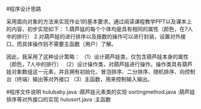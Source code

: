 
#程序设计思路

采用面向对象的方法来实现作业1的基本要求。通过阅读课程教学PPT以及课本上的内容，初步实现如下：
1.葫芦娃的每个个体均是具有相同的属性（颜色，在7人中的排行）
2.对葫芦娃的进行排序以及报数的操作可以进行封装，设置对外接口，而具体操作则不需要主函数（用户）了解。

因此，我采用了这种设计策略：
（1）设计葫芦娃类，仅包含葫芦娃本身的属性（颜色，7人中的排行）
（2）设计操作类，对葫芦娃进行操作。操作类具有葫芦娃对象数组这一元素，并且拥有初始化、冒泡排序、二分排序、随机排序、向控制台（终端）输出等对外接口
（3）主函数，用来控制输入输出。

#程序文件说明
hulubaby.java :葫芦娃元素类的实现
sortingmethod.java :葫芦娃排序等对外接口的实现
hulusort.java :主函数